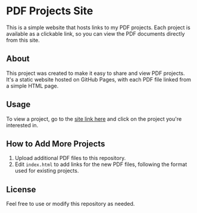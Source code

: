 # PDF Projects Site

This is a simple website that hosts links to my PDF projects. Each project is available as a clickable link, so you can view the PDF documents directly from this site.

## About

This project was created to make it easy to share and view PDF projects. It's a static website hosted on GitHub Pages, with each PDF file linked from a simple HTML page.

## Usage

To view a project, go to the [site link here](https://tjtrus.github.io/pdf-projects-site/) and click on the project you're interested in.

## How to Add More Projects

1. Upload additional PDF files to this repository.
2. Edit `index.html` to add links for the new PDF files, following the format used for existing projects.

## License

Feel free to use or modify this repository as needed.

